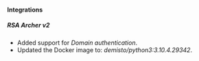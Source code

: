 
#### Integrations
##### RSA Archer v2
- Added support for *Domain authentication*.
- Updated the Docker image to: *demisto/python3:3.10.4.29342*.

